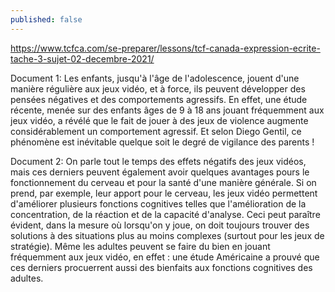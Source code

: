 ```yaml
---
published: false
---
```

https://www.tcfca.com/se-preparer/lessons/tcf-canada-expression-ecrite-tache-3-sujet-02-decembre-2021/

Document 1: Les enfants, jusqu'à l'âge de l'adolescence, jouent d'une manière régulière aux jeux vidéo, et à force, ils peuvent développer des pensées négatives et des comportements agressifs. En effet, une étude récente, menée sur des enfants âges de 9 à 18 ans jouant fréquemment aux jeux vidéo, a révélé que le fait de jouer à des jeux de violence augmente considérablement un comportement agressif. Et selon Diego Gentil, ce phénomène est inévitable quelque soit le degré de vigilance des parents !

Document 2: On parle tout le temps des effets négatifs des jeux vidéos, mais ces derniers peuvent également avoir quelques avantages pours le fonctionnement du cerveau et pour la santé d'une manière générale. Si on prend, par exemple, leur apport pour le cerveau, les jeux vidéo permettent d'améliorer plusieurs fonctions cognitives telles que l'amélioration de la concentration, de la réaction et de la capacité d'analyse. Ceci peut paraître évident, dans la mesure où lorsqu'on y joue, on doit toujours trouver des solutions à des situations plus au moins complexes (surtout pour les jeux de stratégie). Même les adultes peuvent se faire du bien en jouant fréquemment aux jeux vidéo, en effet : une étude Américaine a prouvé que ces derniers procuerrent aussi des bienfaits aux fonctions cognitives des adultes.